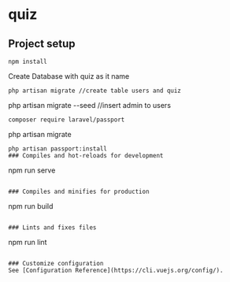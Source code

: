 # quiz

## Project setup
```
npm install
```
Create Database with quiz as it name
```
php artisan migrate //create table users and quiz
```
php artisan migrate --seed //insert admin to users
```
composer require laravel/passport
```
php artisan migrate
```
php artisan passport:install
### Compiles and hot-reloads for development
```
npm run serve
```

### Compiles and minifies for production
```
npm run build
```

### Lints and fixes files
```
npm run lint
```

### Customize configuration
See [Configuration Reference](https://cli.vuejs.org/config/).
